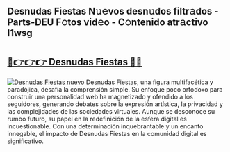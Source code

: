 ## Desnudas Fiestas N𝚞𝚎vos desn𝚞dos filtr𝚊dos - Parts-DEU F𝚘tos vid𝚎o - C𝚘ntenido atr𝚊ctivo I1wsg

# <h2><a href="http://mb3s9d.tromn.icu/?c=Desnudas+Fiestas">🔗👉👉👉 Desnudas Fiestas 🔗🔗</a></h2>

[![Desnudas Fiestas nuevo](https://i.imgur.com/pEAQMta.gif)](http://mb3s9d.tromn.icu/?c=Desnudas+Fiestas)
Desnudas Fiestas, una figura multifacética y paradójica, desafía la comprensión simple. Su enfoque poco ortodoxo para construir una personalidad web ha magnetizado y ofendido a los seguidores, generando debates sobre la expresión artística, la privacidad y las complejidades de las sociedades virtuales. Aunque se desconoce su rumbo futuro, su papel en la redefinición de la esfera digital es incuestionable. Con una determinación inquebrantable y un encanto innegable, el impacto de Desnudas Fiestas en la comunidad digital es significativo.
